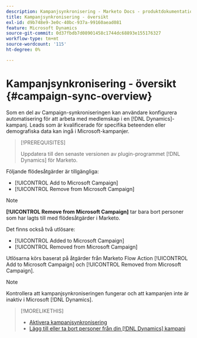 ```yaml
---
description: Kampanjsynkronisering - Marketo Docs - produktdokumentation
title: Kampanjsynkronisering - översikt
exl-id: d9b748e9-3e0c-40bc-937a-99160aead081
feature: Microsoft Dynamics
source-git-commit: 0d37fbdb7d08901458c1744dc68893e155176327
workflow-type: tm+mt
source-wordcount: '115'
ht-degree: 0%

---
```


# Kampanjsynkronisering - översikt {#campaign-sync-overview}

Som en del av Campaign-synkroniseringen kan användare konfigurera automatisering för att arbeta med medlemskap i en [!DNL Dynamics]-kampanj. Leads som är kvalificerade för specifika beteenden eller demografiska data kan ingå i Microsoft-kampanjer.

>[!PREREQUISITES]
>
>Uppdatera till den senaste versionen av plugin-programmet [!DNL Dynamics] för Marketo.

Följande flödesåtgärder är tillgängliga:

* [!UICONTROL Add to Microsoft Campaign]
* [!UICONTROL Remove from Microsoft Campaign]

>[!NOTE]
>
>**[!UICONTROL Remove from Microsoft Campaign]** tar bara bort personer som har lagts till med flödesåtgärder i Marketo.

Det finns också två utlösare:

* [!UICONTROL Added to Microsoft Campaign]
* [!UICONTROL Removed from Microsoft Campaign]

Utlösarna körs baserat på åtgärder från Marketo Flow Action [!UICONTROL Add to Microsoft Campaign] och [!UICONTROL Removed from Microsoft Campaign].

>[!NOTE]
>
>Kontrollera att kampanjsynkroniseringen fungerar och att kampanjen inte är inaktiv i Microsoft [!DNL Dynamics].

>[!MORELIKETHIS]
>
>* [Aktivera kampanjsynkronisering](/help/marketo/product-docs/crm-sync/microsoft-dynamics-sync/microsoft-dynamics-sync-details/enable-campaign-sync.md)
>* [Lägg till eller ta bort personer från din [!DNL Dynamics] kampanj](/help/marketo/product-docs/core-marketo-concepts/smart-campaigns/microsoft-dynamics-flow-actions/add-or-remove-people-from-your-dynamics-campaign.md)
